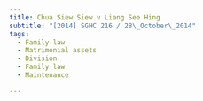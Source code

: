 ```yaml
---
title: Chua Siew Siew v Liang See Hing 
subtitle: "[2014] SGHC 216 / 28\_October\_2014"
tags:
  - Family law
  - Matrimonial assets
  - Division
  - Family law
  - Maintenance

---
```


